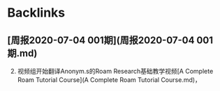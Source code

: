 
# Backlinks
## [周报2020-07-04 001期](周报2020-07-04 001期.md)

2. 视频组开始翻译Anonym.s的Roam Research基础教学视频[A Complete Roam Tutorial Course](A Complete Roam Tutorial Course.md)，


